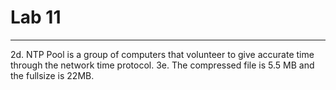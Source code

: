 # Lab 11

---

2d. NTP Pool is a group of computers that volunteer to give accurate time through the network time protocol. 
3e. The compressed file is 5.5 MB and the fullsize is 22MB.
